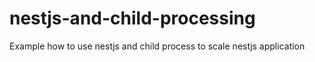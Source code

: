 # nestjs-and-child-processing
Example how to use nestjs and child process to scale nestjs application

